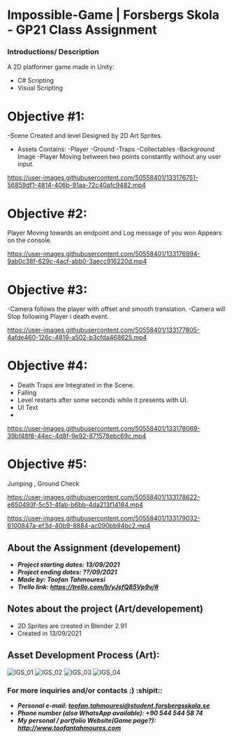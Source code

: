 # Impossible-Game | Forsbergs Skola - GP21 Class Assignment 

### Introductions/ Description
A 2D platformer game made in Unity:
- C# Scripting
- Visual Scripting

# Objective #1:
-Scene Created and level Designed by 2D Art Sprites.
- Assets Contains:
   -Player
   -Ground
   -Traps
   -Collectables
   -Background Image
-Player Moving between two points constantly without any user input. 

https://user-images.githubusercontent.com/50558401/133176751-56859df1-4814-406b-91aa-72c40afc9482.mp4

# Objective #2:
Player Moving towards an endpoint and Log message of you won Appears on the console.

https://user-images.githubusercontent.com/50558401/133176994-9ab0c38f-629c-4acf-abb0-3aecc916220d.mp4

# Objective #3:
-Camera follows the player with offset and smooth translation.
-Camera will Stop following Player i death event.

https://user-images.githubusercontent.com/50558401/133177805-4afde460-126c-4819-a502-b3cfda468625.mp4

# Objective #4:

- Death Traps are Integrated in the Scene.
- Falling
- Level restarts after some seconds while it presents with UI.
- UI Text
- 
https://user-images.githubusercontent.com/50558401/133178069-39bf48f6-44ec-4d8f-9e92-871578ebc69c.mp4

# Objective #5:
Jumping , Ground Check


https://user-images.githubusercontent.com/50558401/133178622-e650493f-5c51-4fab-b6bb-4da213f14184.mp4



https://user-images.githubusercontent.com/50558401/133179032-6100847a-ef3d-40b9-8884-ac090bb94bc2.mp4




## About the Assignment (developement)
- ***Project starting dates: 13/09/2021***
- ***Project ending dates: ??/09/2021***
- ***Made by: Toofan Tahmouresi***
- ***Trello link: https://trello.com/b/yJsfQ85Vp9v/#***

## Notes about the project (Art/developement)
- 2D Sprites are created in Blender 2.91 
- Created in 13/09/2021
## Asset Development Process (Art):

![IGS_01](https://user-images.githubusercontent.com/50558401/133180219-56d27354-9480-401b-b671-d1f4f61660a5.JPG)
![IGS_02](https://user-images.githubusercontent.com/50558401/133180237-5b826625-f072-4a18-a72e-d6d538289123.JPG)
![IGS_03](https://user-images.githubusercontent.com/50558401/133180248-2da791f0-b27c-42d1-acc4-0241162faffc.JPG)
![IGS_04](https://user-images.githubusercontent.com/50558401/133180260-66931431-c3b0-4485-8f10-af3c70857f4e.JPG)


### For more inquiries and/or contacts :) :shipit:: 
 - ***Personal e-mail: toofan.tahmouresi@student.forsbergsskola.se***
 - ***Phone number (also WhatsApp available): +90 544 544 58 74***
 - ***My personal / portfolio Website(Game page?): http://www.toofantahmoures.com***
